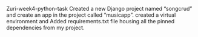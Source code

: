 Zuri-week4-python-task
Created a new Django project named “songcrud” and create an app in the project called “musicapp”. created a virtual environment and Added requirements.txt file housing all the pinned dependencies from my project.
